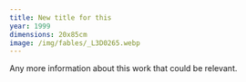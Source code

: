 ```yaml
---
title: New title for this 
year: 1999
dimensions: 20x85cm
image: /img/fables/_L3D0265.webp
---
```

Any more information about this work that could be relevant.